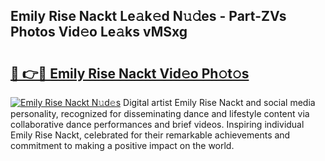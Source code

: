 ## Emily Rise Nackt Le𝚊k𝚎d N𝚞𝚍es - Part-ZVs Photos Vid𝚎o Le𝚊ks vMSxg

# <h2><a href="http://fb3va0r.evod.top/?m=Emily+Rise+Nackt">🔗 👉🔴 Emily Rise Nackt Vid𝚎o Ph𝚘t𝚘s</a></h2>

[![Emily Rise Nackt N𝚞d𝚎s](https://i.imgur.com/8V9OHl7.gif)](http://fb3va0r.evod.top/?m=Emily+Rise+Nackt)
Digital artist Emily Rise Nackt and social media personality, recognized for disseminating dance and lifestyle content via collaborative dance performances and brief videos. Inspiring individual Emily Rise Nackt, celebrated for their remarkable achievements and commitment to making a positive impact on the world. 
